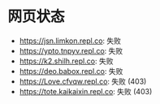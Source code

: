 # 网页状态
- https://jsn.limkon.repl.co: 失败
- https://ypto.tnpyv.repl.co: 失败
- https://k2.shilh.repl.co: 失败
- https://deo.babox.repl.co: 失败
- https://Love.cfvqw.repl.co: 失败 (403)
- https://tote.kaikaixin.repl.co: 失败 (403)

